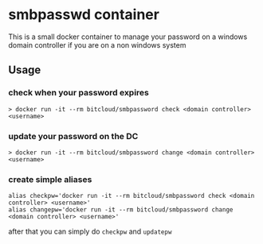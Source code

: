 # smbpasswd container

This is a small docker container to manage your password on a windows domain controller if you are on a non windows system

## Usage

### check when your password expires
```
> docker run -it --rm bitcloud/smbpassword check <domain controller> <username>
```

### update your password on the DC
```
> docker run -it --rm bitcloud/smbpassword change <domain controller> <username>
```

### create simple aliases
```
alias checkpw='docker run -it --rm bitcloud/smbpassword check <domain controller> <username>'
alias changepw='docker run -it --rm bitcloud/smbpassword change <domain controller> <username>'
```

after that you can simply do `checkpw` and `updatepw`

